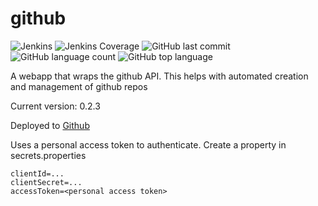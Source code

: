 # github 
![Jenkins](https://img.shields.io/jenkins/build/http/trevorism-build.eastus.cloudapp.azure.com/github)
![Jenkins Coverage](https://img.shields.io/jenkins/coverage/jacoco/http/trevorism-build.eastus.cloudapp.azure.com/github)
![GitHub last commit](https://img.shields.io/github/last-commit/trevorism/github)
![GitHub language count](https://img.shields.io/github/languages/count/trevorism/github)
![GitHub top language](https://img.shields.io/github/languages/top/trevorism/github)

A webapp that wraps the github API. This helps with automated creation and management of github repos

Current version: 0.2.3

Deployed to [Github](http://github.project.trevorism.com)

Uses a personal access token to authenticate. Create a property in secrets.properties
```properties
clientId=...
clientSecret=...
accessToken=<personal access token>
```